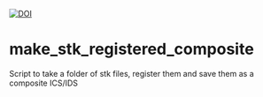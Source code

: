 [![DOI](https://zenodo.org/badge/DOI/10.5281/zenodo.6103102.svg)](https://doi.org/10.5281/zenodo.6103102)

# make_stk_registered_composite

Script to take a folder of stk files, register them and save them as a composite ICS/IDS
